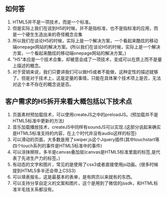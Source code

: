## 如何答
1. HTML5并不是一项技术，而是一个标准。
2. 但是实际上我们在说到H5的时候，并不是指标准，也不是指标准的应用，而是一个硬生生造出来的奇怪概念合集
3. 所以我们在谈论H5的时候，实际上是一个解决方案，一个看起来酷炫的移动端onepage网站的解决方案。(所以我们在谈论H5的时候，实际上是一个解决方案，一个看起来酷炫的移动端onepage网站的解决方案。)
4. ”H5“本应是一个技术合集，却被意会成了一项技术，变成可以在质上而不是量上描述的概念。
5. 对于营销来说，我们只要讲我们可以做H5或者不能做，这种定性的描述就够了。但是对于技术上，这是定量的事情，只能在具体某个技术项上是否，无法对这个本不存在的概念说是否。


## 客户需求的H5拆开来看大概包括以下技术点
1. 页面素材预加载技术，可以使用createJS之中的preloadJS。(预加载并不是HTML5标准中更新的方法)
2. 音乐加载播放技术，createJS中同样有soundJS可以实现.(这部分说起来确实是HTML5标准支持的内容，在上个时代并没有audio这样的标签)
3. 可以滑动的页面，大多数是用了swiper.js这个Jquery插件(其中touchstart等四个touch系列的事件是HTML5标准中的事件)
4. 可以涂抹擦除，多半是canvas叠加层(canvas是HTML5标准里面的标签,是代表了先进生产力的标签。)
5. 有动态的文字和图片，常见的是使用了css3或者直接使用js动画。(很多时候提到HTML5多半还会带上CSS3)
6. 可以填表报名，这是最基本的表单，是有网页以来就有的东西。
7. 可以支持分享自定义的文案和图片，这个是用到了微信的jssdk，和HTML标准半毛钱关系都没有。